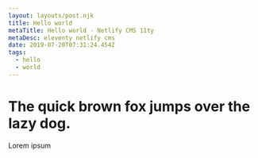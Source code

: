 ```yaml
---
layout: layouts/post.njk
title: Hello world
metaTitle: Hello world - Netlify CMS 11ty
metaDesc: eleventy netlify cms
date: 2019-07-20T07:31:24.454Z
tags:
  - hello
  - world
---
```

# The quick brown fox jumps over the lazy dog.



Lorem ipsum
